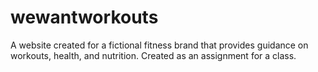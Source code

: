 # wewantworkouts
A website created for a fictional fitness brand that provides guidance on workouts, health, and nutrition. Created as an assignment for a class.
